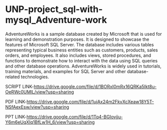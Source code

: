 # UNP-project_sql-with-mysql_Adventure-work

AdventureWorks is a sample database created by Microsoft that is used for learning and demonstration purposes. It is designed to showcase the features of Microsoft SQL Server. The database includes various tables representing typical business entities such as customers, products, sales orders, and employees. It also includes views, stored procedures, and functions to demonstrate how to interact with the data using SQL queries and other database operations. AdventureWorks is widely used in tutorials, training materials, and examples for SQL Server and other database-related technologies.

SCRIPT LINK-https://drive.google.com/file/d/1BORxI0mRx16QRKa5Ikt8u-OeRWc0UMlL/view?usp=sharing

PDF LINK-https://drive.google.com/file/d/1ujAx24m2FkvXcXeaw18Y5T-NSfAexEsw/view?usp=sharing

PPT LINK-https://drive.google.com/file/d/1Tq4-BGIovjju-Y6m6eUqXlq1BfLw1H_6/view?usp=sharing
